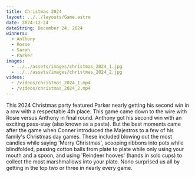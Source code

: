 ```yaml
---
title: Christmas 2024
layout: ../../layouts/Game.astro
date: 2024-12-24
dateString: December 24, 2024
winners:
  - Anthony
  - Rosie
  - Sarah
  - Parker
images: 
  - ../../assets/images/christmas_2024_1.jpg
  - ../../assets/images/christmas_2024_2.jpg
videos: 
  - /videos/christmas_2024_1.mp4
  - /videos/christmas_2024_2.mp4
---
```


This 2024 Christmas party featured Parker nearly getting his second win in a row with a respectable 4th place. This game came down to the wire with Rosie versus Anthony in final round. Anthony got his second win with an exciting pass-stay (also known as a pasta). But the best moments came after the game when Conner introduced the Majestros to a few of his family's Christmas day games. These included blowing out the most candles while saying 'Merry Christmas', scooping ribbons into pots while blindfolded, passing cotton balls from plate to plate while only using your mouth and a spoon, and using 'Reindeer hooves' (hands in solo cups) to collect the most marshmallows into your plate. Nono surprised us all by getting in the top two or three in nearly every game.

